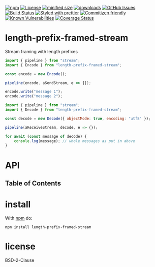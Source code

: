 [![npm](https://img.shields.io/npm/v/length-prefix-framed-stream.svg)](https://www.npmjs.com/package/length-prefix-framed-stream)
[![License](https://img.shields.io/badge/License-BSD%203--Clause-blue.svg)](https://opensource.org/licenses/BSD-3-Clause)
[![minified size](https://badgen.net/bundlephobia/min/length-prefix-framed-stream)](https://bundlephobia.com/result?p=length-prefix-framed-stream)
[![downloads](http://img.shields.io/npm/dm/length-prefix-framed-stream.svg?style=flat-square)](https://npmjs.org/package/length-prefix-framed-stream)
[![GitHub Issues](https://img.shields.io/github/issues/length-prefix-framed-stream/length-prefix-framed-stream.svg?style=flat-square)](https://github.com/length-prefix-framed-stream/length-prefix-framed-stream/issues)
[![Build Status](https://img.shields.io/endpoint.svg?url=https%3A%2F%2Factions-badge.atrox.dev%2Flength-prefix-framed-stream%2Flength-prefix-framed-stream%2Fbadge\&style=flat)](https://actions-badge.atrox.dev/length-prefix-framed-stream/length-prefix-framed-stream/goto)
[![Styled with prettier](https://img.shields.io/badge/styled_with-prettier-ff69b4.svg)](https://github.com/prettier/prettier)
[![Commitizen friendly](https://img.shields.io/badge/commitizen-friendly-brightgreen.svg)](http://commitizen.github.io/cz-cli/)
[![Known Vulnerabilities](https://snyk.io/test/github/length-prefix-framed-stream/length-prefix-framed-stream/badge.svg)](https://snyk.io/test/github/length-prefix-framed-stream/length-prefix-framed-stream)
[![Coverage Status](https://coveralls.io/repos/length-prefix-framed-stream/length-prefix-framed-stream/badge.svg)](https://coveralls.io/github/length-prefix-framed-stream/length-prefix-framed-stream)

# length-prefix-framed-stream

Stream framing with length prefixes

```js
import { pipeline } from "stream";
import { Encode } from "length-prefix-framed-stream";

const encode = new Encode();

pipeline(encode, aSendStream, e => {});

encode.write("message 1");
encode.write("message 2");
```

```js
import { pipeline } from "stream";
import { Decode } from "length-prefix-framed-stream";

const decode = new Decode({ objectMode: true, encoding: "utf8" });

pipeline(aReceiveStream, decode, e => {});

for await (const message of decode) {
    console.log(message); // whole messages as put in above
}
```

# API

<!-- Generated by documentation.js. Update this documentation by updating the source code. -->

## Table of Contents

# install

With [npm](http://npmjs.org) do:

```shell
npm install length-prefix-framed-stream
```

# license

BSD-2-Clause
